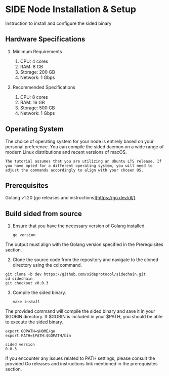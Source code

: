 # SIDE Node Installation & Setup

Instruction to install and configure the sided binary

## Hardware Specifications
1. Minimum Requirements
    1. CPU: 4 cores
    2. RAM: 8 GB
    3. Storage: 200 GB
    4. Network: 1 Gbps

2. Recommended Specifications
    1. CPU: 8 cores
    2. RAM: 16 GB
    3. Storage: 500 GB
    4. Network: 1 Gbps

## Operating System

The choice of operating system for your node is entirely based on your personal preference. You can compile the sided daemon on a wide range of modern Linux distributions and recent versions of macOS.
```
The tutorial assumes that you are utilizing an Ubuntu LTS release. If you have opted for a different operating system, you will need to adjust the commands accordingly to align with your chosen OS.
```

## Prerequisites

Golang v1.20 [go releases and instructions][https://go.dev/dl/].

## Build sided from source

1. Ensure that you have the necessary version of Golang installed.

    `go version`

The output must align with the Golang version specified in the Prerequisites section.

2. Clone the source code from the repository and navigate to the cloned directory using the cd command.

```
git clone -b dev https://github.com/sideprotocol/sidechain.git
cd sidechain
git checkout v0.0.3
```

3. Compile the sided binary.

    `make install`

The provided command will compile the sided binary and save it in your $GOBIN directory. If $GOBIN is included in your $PATH, you should be able to execute the sided binary.
```
export GOPATH=$HOME/go
export PATH=$PATH:$GOPATH/bin
```

```
sided version
0.0.3
```

If you encounter any issues related to PATH settings, please consult the provided Go releases and instructions link mentioned in the prerequisites section.
